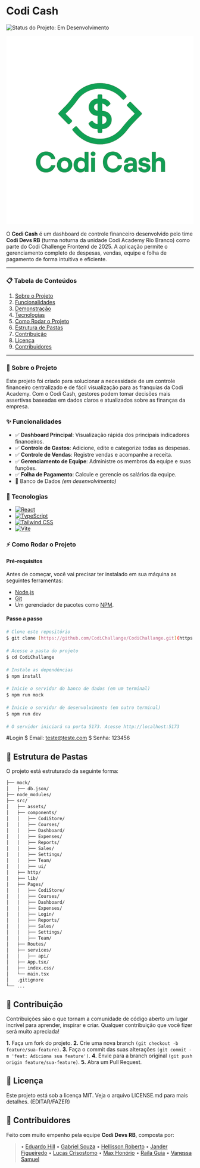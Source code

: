 # Codi Cash

![Status do Projeto: Em Desenvolvimento](https://img.shields.io/badge/status-em%20desenvolvimento-yellow)

<img src="./.github/Logo.png"/>

O **Codi Cash** é um dashboard de controle financeiro desenvolvido pelo time **Codi Devs RB** (turma noturna da unidade Codi Academy Rio Branco) como parte do Codi Challenge Frontend de 2025. A aplicação permite o gerenciamento completo de despesas, vendas, equipe e folha de pagamento de forma intuitiva e eficiente.

---

### 📋 Tabela de Conteúdos

1.  [Sobre o Projeto](#-sobre-o-projeto)
2.  [Funcionalidades](#-funcionalidades)
3.  [Demonstração](#-demonstração)
4.  [Tecnologias](#-tecnologias)
5.  [Como Rodar o Projeto](#-como-rodar-o-projeto)
6.  [Estrutura de Pastas](#-estrutura-de-pastas)
7.  [Contribuição](#-contribuição)
8.  [Licença](#-licença)
9.  [Contribuidores](#-contribuidores)

---

### 🎯 Sobre o Projeto

Este projeto foi criado para solucionar a necessidade de um controle financeiro centralizado e de fácil visualização para as franquias da Codi Academy. Com o Codi Cash, gestores podem tomar decisões mais assertivas baseadas em dados claros e atualizados sobre as finanças da empresa.

### ✨ Funcionalidades

- ✅ **Dashboard Principal**: Visualização rápida dos principais indicadores financeiros.
- ✅ **Controle de Gastos**: Adicione, edite e categorize todas as despesas.
- ✅ **Controle de Vendas**: Registre vendas e acompanhe a receita.
- ✅ **Gerenciamento de Equipe**: Administre os membros da equipe e suas funções.
- ✅ **Folha de Pagamento**: Calcule e gerencie os salários da equipe.
- 🚧 Banco de Dados _(em desenvolvimento)_

### 🚀 Tecnologias

- [![React](https://img.shields.io/badge/-React-20232A?style=for-the-badge&logo=react&logoColor=61DAFB)](https://reactjs.org/)
- [![TypeScript](https://img.shields.io/badge/-TypeScript-3178C6?style=for-the-badge&logo=typescript&logoColor=white)](https://www.typescriptlang.org/)
- [![Tailwind CSS](https://img.shields.io/badge/-TailwindCSS-06B6D4?style=for-the-badge&logo=tailwindcss&logoColor=white)](https://tailwindcss.com/)
- [![Vite](https://img.shields.io/badge/-Vite-646CFF?style=for-the-badge&logo=vite&logoColor=FFD62E)](https://vitejs.dev/)

### ⚡ Como Rodar o Projeto

#### Pré-requisitos

Antes de começar, você vai precisar ter instalado em sua máquina as seguintes ferramentas:

- [Node.js](https://nodejs.org/)
- [Git](https://git-scm.com/)
- Um gerenciador de pacotes como [NPM](https://www.npmjs.com/).

#### Passo a passo

```bash
# Clone este repositório
$ git clone [https://github.com/CodiChallange/CodiChallange.git](https://github.com/CodiChallange/CodiChallange.git)

# Acesse a pasta do projeto
$ cd CodiChallange

# Instale as dependências
$ npm install

# Inicie o servidor do banco de dados (em um terminal)
$ npm run mock

# Inicie o servidor de desenvolvimento (em outro terminal)
$ npm run dev

# O servidor iniciará na porta 5173. Acesse http://localhost:5173
```

#Login
$ Email: teste@teste.com
$ Senha: 123456

## 📂 Estrutura de Pastas

O projeto está estruturado da seguinte forma:

```
├── mock/
│   ├── db.json/
├── node_modules/
├── src/
│   ├── assets/
│   ├── components/
│   │   ├── CodiStore/
│   │   ├── Courses/
│   │   ├── Dashboard/
│   │   ├── Expenses/
│   │   ├── Reports/
│   │   ├── Sales/
│   │   ├── Settings/
│   │   ├── Team/
│   │   ├── ui/
│   ├── http/
│   ├── lib/
│   ├── Pages/
│   │   ├── CodiStore/
│   │   ├── Courses/
│   │   ├── Dashboard/
│   │   ├── Expenses/
│   │   ├── Login/
│   │   ├── Reports/
│   │   ├── Sales/
│   │   ├── Settings/
│   │   ├── Team/
│   ├── Routes/
│   ├── services/
│   │   ├── api/
│   ├── App.tsx/
│   ├── index.css/
│   └── main.tsx
│   .gitignore
└── ...
```

## 🙌 Contribuição

Contribuições são o que tornam a comunidade de código aberto um lugar incrível para aprender, inspirar e criar. Qualquer contribuição que você fizer será muito apreciada!

**1.** Faça um fork do projeto.
**2.** Crie uma nova branch `(git checkout -b feature/sua-feature)`.
**3.** Faça o commit das suas alterações `(git commit -m 'feat: Adiciona sua feature')`.
**4.** Envie para a branch original `(git push origin feature/sua-feature)`.
**5.** Abra um Pull Request.

## 📄 Licença

Este projeto está sob a licença MIT. Veja o arquivo LICENSE.md para mais detalhes. (EDITAR/FAZER)

## 💜 Contribuidores

Feito com muito empenho pela equipe **Codi Devs RB**, composta por:

> • [Eduardo Hill](https://github.com/EduardoHill) • [Gabriel Souza](https://github.com/HiiroHK) • [Hellisson Roberto](https://github.com/HelissonRobertoSilva08) • [Jander Figueiredo](https://github.com/Janderff) • [Lucas Crisostomo](https://github.com/cr1sostomo) • [Max Honório](https://github.com/maxhonorio) • [Raila Guia](https://github.com/railaguia) • [Vanessa Samuel](https://github.com/vanessamuels)
